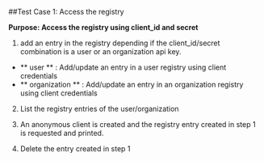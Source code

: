 ##Test Case 1: Access the registry

**Purpose: Access the registry using client_id and secret**

1. add an entry in the registry depending if the client_id/secret combination is a user or an organization api key.
- ** user ** : Add/update an entry in a user registry using client credentials
- ** organization ** : Add/update an entry in an organization registry using client credentials

2. List the registry entries of the user/organization

3. An anonymous client is created and the registry entry created in step 1 is requested and printed.

4. Delete the entry created in step 1
